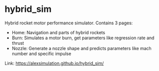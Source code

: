 # hybrid_sim
Hybrid rocket motor performance simulator. Contains 3 pages:

- Home: Navigation and parts of hybrid rockets
- Burn: Simulates a motor burn, get parameters like regression rate and thrust
- Nozzle: Generate a nozzle shape and predicts parameters like mach number and specific impulse

Link: https://alexsimulation.github.io/hybrid_sim/

